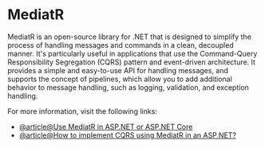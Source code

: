# MediatR

MediatR is an open-source library for .NET that is designed to simplify the process of handling messages and commands in a clean, decoupled manner. It's particularly useful in applications that use the Command-Query Responsibility Segregation (CQRS) pattern and event-driven architecture. It provides a simple and easy-to-use API for handling messages, and supports the concept of pipelines, which allow you to add additional behavior to message handling, such as logging, validation, and exception handling.

For more information, visit the following links:

- [@article@Use MediatR in ASP.NET or ASP.NET Core](https://medium.com/dotnet-hub/use-mediatr-in-asp-net-or-asp-net-core-cqrs-and-mediator-in-dotnet-how-to-use-mediatr-cqrs-aspnetcore-5076e2f2880c)
- [@article@How to implement CQRS using MediatR in an ASP.NET?](https://christian-schou.dk/blog/how-to-implement-cqrs-with-mediatr-in-asp-net/)
